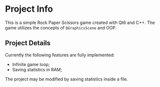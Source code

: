 # Project Info
This is a simple Rock Paper Scissors game created with Qt6 and C++. The game utilizes the concepts of `QGraphicsScene` and OOP.

## Project Details
Currently the following features are fully implemented:
- Infinite game loop;
- Saving statistics in RAM;

The project may be modified by saving statistics inside a file.
